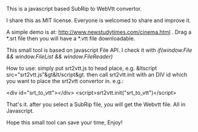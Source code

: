 This is a javascript based SubRip to WebVtt convertor.

I share this as MIT license. Everyone is welcomed to share and improve it.

A simple demo is at: http://www.newstudytimes.com/cinema.html . Drag a *.srt file then you will have a *.vtt file downloadable.

This small tool is based on javascript File API. I check it with <i>if(window.File && window.FileList && window.FileReader)</i>

How to use: simply put srt2vtt.js to head place, e.g. &ltscript src="srt2vtt.js"&gt&lt/script&gt. then call srt2vtt.init with an DIV id which you want to place the srt2vtt convertor in. e.g.:

&lt;div id="srt_to_vtt"&gt;&lt;/div&gt;
&lt;script&gt;srt2vtt.init("srt_to_vtt")&lt;/script&gt;

That's it. after you select a SubRip file, you will get the Webvtt file. All in Javascript.

Hope this small tool can save your time, Enjoy!
